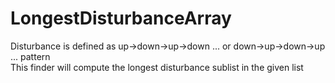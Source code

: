 # LongestDisturbanceArray
Disturbance is defined as up->down->up->down ... or down->up->down->up ... pattern  
This finder will compute the longest disturbance sublist in the given list
